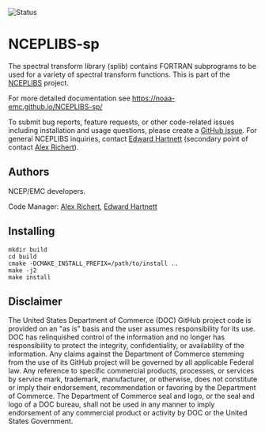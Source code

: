 ![Status](https://github.com/NOAA-EMC/NCEPLIBS-sp/workflows/developer/badge.svg)

# NCEPLIBS-sp

The spectral transform library (splib) contains FORTRAN subprograms to
be used for a variety of spectral transform functions. This is part of
the [NCEPLIBS](https://github.com/NOAA-EMC/NCEPLIBS) project.

For more detailed documentation see
https://noaa-emc.github.io/NCEPLIBS-sp/

To submit bug reports, feature requests, or other code-related issues including installation and usage questions, please create a [GitHub issue](https://github.com/NOAA-EMC/NCEPLIBS-sp/issues). For general NCEPLIBS inquiries, contact [Edward Hartnett](mailto:edward.hartnett@noaa.gov) (secondary point of contact [Alex Richert](mailto:alexander.richert@noaa.gov)).

## Authors

NCEP/EMC developers.

Code Manager: [Alex Richert](mailto:alexander.richert@noaa.gov), [Edward Hartnett](mailto:edward.hartnett@noaa.gov)

## Installing

```
mkdir build
cd build
cmake -DCMAKE_INSTALL_PREFIX=/path/to/install ..
make -j2
make install
```

## Disclaimer

The United States Department of Commerce (DOC) GitHub project code is
provided on an "as is" basis and the user assumes responsibility for
its use. DOC has relinquished control of the information and no longer
has responsibility to protect the integrity, confidentiality, or
availability of the information. Any claims against the Department of
Commerce stemming from the use of its GitHub project will be governed
by all applicable Federal law. Any reference to specific commercial
products, processes, or services by service mark, trademark,
manufacturer, or otherwise, does not constitute or imply their
endorsement, recommendation or favoring by the Department of
Commerce. The Department of Commerce seal and logo, or the seal and
logo of a DOC bureau, shall not be used in any manner to imply
endorsement of any commercial product or activity by DOC or the United
States Government.
